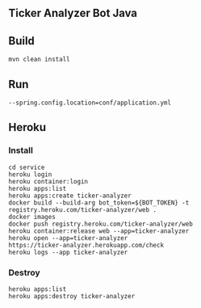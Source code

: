 ## Ticker Analyzer Bot Java

## Build

```
mvn clean install
```

## Run

```
--spring.config.location=conf/application.yml
```

## Heroku

### Install

```
cd service
heroku login
heroku container:login
heroku apps:list
heroku apps:create ticker-analyzer
docker build --build-arg bot_token=${BOT_TOKEN} -t registry.heroku.com/ticker-analyzer/web .
docker images
docker push registry.heroku.com/ticker-analyzer/web
heroku container:release web --app=ticker-analyzer
heroku open --app=ticker-analyzer
https://ticker-analyzer.herokuapp.com/check
heroku logs --app ticker-analyzer
```

### Destroy

```
heroku apps:list
heroku apps:destroy ticker-analyzer
```
